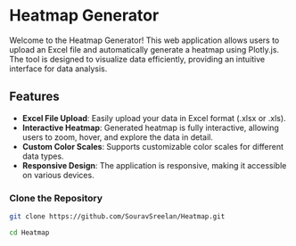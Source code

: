 # Heatmap Generator

Welcome to the Heatmap Generator! This web application allows users to upload an Excel file and automatically generate a heatmap using Plotly.js. The tool is designed to visualize data efficiently, providing an intuitive interface for data analysis. 

## Features

- **Excel File Upload**: Easily upload your data in Excel format (.xlsx or .xls).
- **Interactive Heatmap**: Generated heatmap is fully interactive, allowing users to zoom, hover, and explore the data in detail.
- **Custom Color Scales**: Supports customizable color scales for different data types.
- **Responsive Design**: The application is responsive, making it accessible on various devices.


### Clone the Repository

```bash
git clone https://github.com/SouravSreelan/Heatmap.git

cd Heatmap
